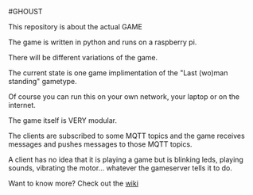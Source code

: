 #GHOUST

This repository is about the actual GAME

The game is written in python and runs on a raspberry pi.

There will be different variations of the game.

The current state is one game implimentation of the "Last (wo)man standing" gametype.

Of course you can run this on your own network, your laptop or on the internet.
 
The game itself is VERY modular.

The clients are subscribed to some MQTT topics and the game receives messages and pushes messages to those MQTT topics.

A client has no idea that it is playing a game but is blinking leds, playing sounds, vibrating the motor... whatever the gameserver tells it to do.


Want to know more?
Check out the [wiki](https://github.com/Ghoust-game/ghoust/wiki)
